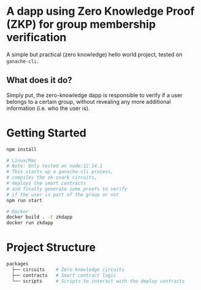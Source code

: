 # A dapp using Zero Knowledge Proof (ZKP) for group membership verification 

A simple but practical (zero knowledge) hello world project, tested on `ganache-cli`.

## What does it do?

Simply put, the zero-knowledge dapp is responsible to verify if a user belongs to a certain group, without revealing any more additional information (i.e. who the user is).

# Getting Started

```bash
npm install

# Linux/Mac
# Note: Only tested on node:12.14.1
# This starts up a ganache-cli process,
# compiles the zk-snark circuits,
# deploys the smart contracts
# and finally generate some proofs to verify
# if the user is part of the group or not
npm run start

# Docker
docker build . -t zkdapp
docker run zkdapp
```

# Project Structure

```bash
packages
  ├── circuits    # Zero knowledge circuits
  ├── contracts   # Smart contract logic
  └── scripts     # Scripts to interact with the deploy contracts
```
